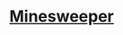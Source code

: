 # [Minesweeper](http://htmlpreview.github.io/?https://github.com/calebsg225/minesweeper-js-html-css/blob/master/minesweeper.html)
